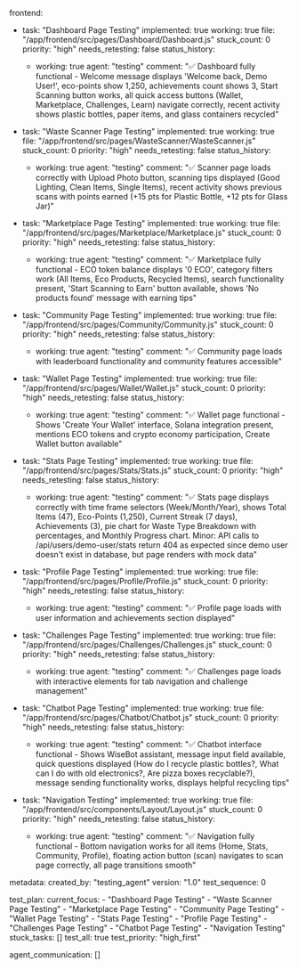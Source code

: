 frontend:
  - task: "Dashboard Page Testing"
    implemented: true
    working: true
    file: "/app/frontend/src/pages/Dashboard/Dashboard.js"
    stuck_count: 0
    priority: "high"
    needs_retesting: false
    status_history:
      - working: true
        agent: "testing"
        comment: "✅ Dashboard fully functional - Welcome message displays 'Welcome back, Demo User!', eco-points show 1,250, achievements count shows 3, Start Scanning button works, all quick access buttons (Wallet, Marketplace, Challenges, Learn) navigate correctly, recent activity shows plastic bottles, paper items, and glass containers recycled"

  - task: "Waste Scanner Page Testing"
    implemented: true
    working: true
    file: "/app/frontend/src/pages/WasteScanner/WasteScanner.js"
    stuck_count: 0
    priority: "high"
    needs_retesting: false
    status_history:
      - working: true
        agent: "testing"
        comment: "✅ Scanner page loads correctly with Upload Photo button, scanning tips displayed (Good Lighting, Clean Items, Single Items), recent activity shows previous scans with points earned (+15 pts for Plastic Bottle, +12 pts for Glass Jar)"

  - task: "Marketplace Page Testing"
    implemented: true
    working: true
    file: "/app/frontend/src/pages/Marketplace/Marketplace.js"
    stuck_count: 0
    priority: "high"
    needs_retesting: false
    status_history:
      - working: true
        agent: "testing"
        comment: "✅ Marketplace fully functional - ECO token balance displays '0 ECO', category filters work (All Items, Eco Products, Recycled Items), search functionality present, 'Start Scanning to Earn' button available, shows 'No products found' message with earning tips"

  - task: "Community Page Testing"
    implemented: true
    working: true
    file: "/app/frontend/src/pages/Community/Community.js"
    stuck_count: 0
    priority: "high"
    needs_retesting: false
    status_history:
      - working: true
        agent: "testing"
        comment: "✅ Community page loads with leaderboard functionality and community features accessible"

  - task: "Wallet Page Testing"
    implemented: true
    working: true
    file: "/app/frontend/src/pages/Wallet/Wallet.js"
    stuck_count: 0
    priority: "high"
    needs_retesting: false
    status_history:
      - working: true
        agent: "testing"
        comment: "✅ Wallet page functional - Shows 'Create Your Wallet' interface, Solana integration present, mentions ECO tokens and crypto economy participation, Create Wallet button available"

  - task: "Stats Page Testing"
    implemented: true
    working: true
    file: "/app/frontend/src/pages/Stats/Stats.js"
    stuck_count: 0
    priority: "high"
    needs_retesting: false
    status_history:
      - working: true
        agent: "testing"
        comment: "✅ Stats page displays correctly with time frame selectors (Week/Month/Year), shows Total Items (47), Eco-Points (1,250), Current Streak (7 days), Achievements (3), pie chart for Waste Type Breakdown with percentages, and Monthly Progress chart. Minor: API calls to /api/users/demo-user/stats return 404 as expected since demo user doesn't exist in database, but page renders with mock data"

  - task: "Profile Page Testing"
    implemented: true
    working: true
    file: "/app/frontend/src/pages/Profile/Profile.js"
    stuck_count: 0
    priority: "high"
    needs_retesting: false
    status_history:
      - working: true
        agent: "testing"
        comment: "✅ Profile page loads with user information and achievements section displayed"

  - task: "Challenges Page Testing"
    implemented: true
    working: true
    file: "/app/frontend/src/pages/Challenges/Challenges.js"
    stuck_count: 0
    priority: "high"
    needs_retesting: false
    status_history:
      - working: true
        agent: "testing"
        comment: "✅ Challenges page loads with interactive elements for tab navigation and challenge management"

  - task: "Chatbot Page Testing"
    implemented: true
    working: true
    file: "/app/frontend/src/pages/Chatbot/Chatbot.js"
    stuck_count: 0
    priority: "high"
    needs_retesting: false
    status_history:
      - working: true
        agent: "testing"
        comment: "✅ Chatbot interface functional - Shows WiseBot assistant, message input field available, quick questions displayed (How do I recycle plastic bottles?, What can I do with old electronics?, Are pizza boxes recyclable?), message sending functionality works, displays helpful recycling tips"

  - task: "Navigation Testing"
    implemented: true
    working: true
    file: "/app/frontend/src/components/Layout/Layout.js"
    stuck_count: 0
    priority: "high"
    needs_retesting: false
    status_history:
      - working: true
        agent: "testing"
        comment: "✅ Navigation fully functional - Bottom navigation works for all items (Home, Stats, Community, Profile), floating action button (scan) navigates to scan page correctly, all page transitions smooth"

metadata:
  created_by: "testing_agent"
  version: "1.0"
  test_sequence: 0

test_plan:
  current_focus:
    - "Dashboard Page Testing"
    - "Waste Scanner Page Testing"
    - "Marketplace Page Testing"
    - "Community Page Testing"
    - "Wallet Page Testing"
    - "Stats Page Testing"
    - "Profile Page Testing"
    - "Challenges Page Testing"
    - "Chatbot Page Testing"
    - "Navigation Testing"
  stuck_tasks: []
  test_all: true
  test_priority: "high_first"

agent_communication: []